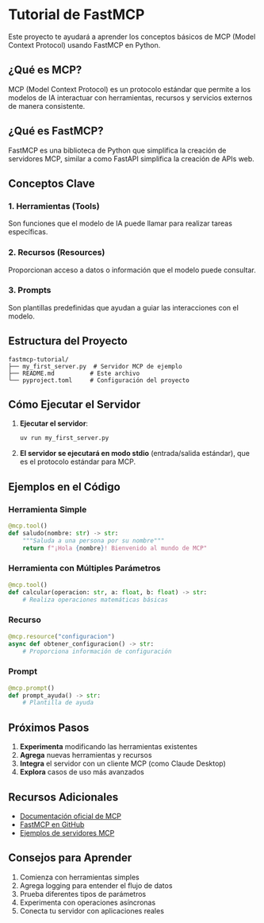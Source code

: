# Tutorial de FastMCP

Este proyecto te ayudará a aprender los conceptos básicos de MCP (Model Context Protocol) usando FastMCP en Python.

## ¿Qué es MCP?

MCP (Model Context Protocol) es un protocolo estándar que permite a los modelos de IA interactuar con herramientas, recursos y servicios externos de manera consistente.

## ¿Qué es FastMCP?

FastMCP es una biblioteca de Python que simplifica la creación de servidores MCP, similar a como FastAPI simplifica la creación de APIs web.

## Conceptos Clave

### 1. **Herramientas (Tools)**
Son funciones que el modelo de IA puede llamar para realizar tareas específicas.

### 2. **Recursos (Resources)**
Proporcionan acceso a datos o información que el modelo puede consultar.

### 3. **Prompts**
Son plantillas predefinidas que ayudan a guiar las interacciones con el modelo.

## Estructura del Proyecto

```
fastmcp-tutorial/
├── my_first_server.py  # Servidor MCP de ejemplo
├── README.md          # Este archivo
└── pyproject.toml     # Configuración del proyecto
```

## Cómo Ejecutar el Servidor

1. **Ejecutar el servidor**:
   ```bash
   uv run my_first_server.py
   ```

2. **El servidor se ejecutará en modo stdio** (entrada/salida estándar), que es el protocolo estándar para MCP.

## Ejemplos en el Código

### Herramienta Simple
```python
@mcp.tool()
def saludo(nombre: str) -> str:
    """Saluda a una persona por su nombre"""
    return f"¡Hola {nombre}! Bienvenido al mundo de MCP"
```

### Herramienta con Múltiples Parámetros
```python
@mcp.tool()
def calcular(operacion: str, a: float, b: float) -> str:
    # Realiza operaciones matemáticas básicas
```

### Recurso
```python
@mcp.resource("configuracion")
async def obtener_configuracion() -> str:
    # Proporciona información de configuración
```

### Prompt
```python
@mcp.prompt()
def prompt_ayuda() -> str:
    # Plantilla de ayuda
```

## Próximos Pasos

1. **Experimenta** modificando las herramientas existentes
2. **Agrega** nuevas herramientas y recursos
3. **Integra** el servidor con un cliente MCP (como Claude Desktop)
4. **Explora** casos de uso más avanzados

## Recursos Adicionales

- [Documentación oficial de MCP](https://modelcontextprotocol.io/)
- [FastMCP en GitHub](https://github.com/jlowin/fastmcp)
- [Ejemplos de servidores MCP](https://github.com/modelcontextprotocol/servers)

## Consejos para Aprender

1. Comienza con herramientas simples
2. Agrega logging para entender el flujo de datos
3. Prueba diferentes tipos de parámetros
4. Experimenta con operaciones asíncronas
5. Conecta tu servidor con aplicaciones reales
